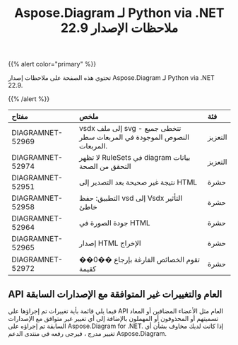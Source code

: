 ﻿---
title: Aspose.Diagram لـ Python via .NET 22.9 ملاحظات الإصدار
type: docs
weight: 18
url: /ar/python-net/aspose-diagram-for-python-via-net-22-9-release-notes/
---
{{% alert color="primary" %}} 

تحتوي هذه الصفحة على ملاحظات إصدار Aspose.Diagram لـ Python via .NET 22.9.

{{% /alert %}} 

|**مفتاح**|**ملخص**|**فئة**|
|:- |:- |:- |
|DIAGRAMNET-52969|vsdx إلى ملف svg - تتخطى جميع النصوص الموجودة في المربعات سطر المربعات.|التعزيز|
|DIAGRAMNET-52974|لا تظهر RuleSets في diagram بيانات التحقق من الصحة|التعزيز|
|DIAGRAMNET-52951|نتيجة غير صحيحة بعد التصدير إلى HTML|حشرة|
|DIAGRAMNET-52958|التطبيق: حفظ vsd إلى Vsdx التأثير خاطئ|حشرة|
|DIAGRAMNET-52964|جودة الصورة في HTML|حشرة|
|DIAGRAMNET-52965|إصدار HTML الإخراج|حشرة|
|DIAGRAMNET-52972|تقوم الخصائص الفارغة بإرجاع ��0�� كقيمة|حشرة|

## **API العام والتغييرات غير المتوافقة مع الإصدارات السابقة**
فيما يلي قائمة بأية تغييرات تم إجراؤها على API العام مثل الأعضاء المضافين أو المعاد تسميتهم أو المحذوفون أو المهملون بالإضافة إلى أي تغيير غير متوافق مع الإصدارات السابقة تم إجراؤه على Aspose.Diagram for .NET. إذا كانت لديك مخاوف بشأن أي تغيير مدرج ، فيرجى رفعه في منتدى الدعم Aspose.Diagram.